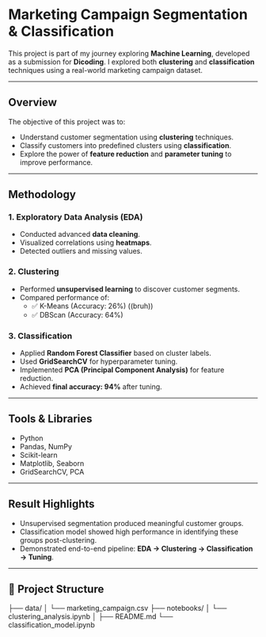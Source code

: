 # Marketing Campaign Segmentation & Classification

This project is part of my journey exploring **Machine Learning**, developed as a submission for **Dicoding**. I explored both **clustering** and **classification** techniques using a real-world marketing campaign dataset.

---

## Overview

The objective of this project was to:
- Understand customer segmentation using **clustering** techniques.
- Classify customers into predefined clusters using **classification**.
- Explore the power of **feature reduction** and **parameter tuning** to improve performance.

---

## Methodology

### 1. Exploratory Data Analysis (EDA)
- Conducted advanced **data cleaning**.
- Visualized correlations using **heatmaps**.
- Detected outliers and missing values.

### 2. Clustering
- Performed **unsupervised learning** to discover customer segments.
- Compared performance of:
  - ✅ K-Means (Accuracy: 26%) ((bruh))
  - ✅ DBScan (Accuracy: 64%)

### 3. Classification
- Applied **Random Forest Classifier** based on cluster labels.
- Used **GridSearchCV** for hyperparameter tuning.
- Implemented **PCA (Principal Component Analysis)** for feature reduction.
- Achieved **final accuracy: 94%** after tuning.

---

## Tools & Libraries
- Python
- Pandas, NumPy
- Scikit-learn
- Matplotlib, Seaborn
- GridSearchCV, PCA

---

## Result Highlights
- Unsupervised segmentation produced meaningful customer groups.
- Classification model showed high performance in identifying these groups post-clustering.
- Demonstrated end-to-end pipeline: **EDA → Clustering → Classification → Tuning**.

---

## 📂 Project Structure
├── data/ 
│
└── marketing_campaign.csv 
├── notebooks/ 
│ 
└── clustering_analysis.ipynb 
│ 
├── README.md
└── classification_model.ipynb 
